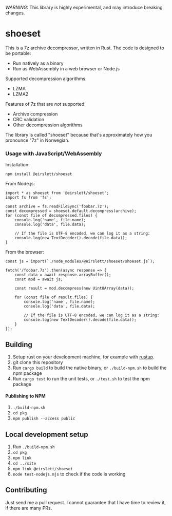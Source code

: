 *WARNING:* This library is highly experimental, and may introduce breaking changes.

# shoeset

This is a 7z archive decompressor, written in Rust.
The code is designed to be portable:

- Run natively as a binary
- Run as WebAssembly in a web browser or Node.js

Supported decompression algorithms:
- LZMA
- LZMA2

Features of 7z that are *not* supported:
- Archive compression
- CRC validation
- Other decompression algorithms

The library is called "shoeset" because that's approximately how you pronounce "7z" in Norwegian.

### Usage with JavaScript/WebAssembly

Installation:

``
npm install @eirslett/shoeset
``

From Node.js:

```
import * as shoeset from '@eirslett/shoeset';
import fs from 'fs';

const archive = fs.readFileSync('foobar.7z');
const decompressed = shoeset.default.decompress(archive);
for (const file of decompressed.files) {
    console.log('name', file.name);
    console.log('data', file.data);
    
    // If the file is UTF-8 encoded, we can log it as a string:
    console.log(new TextDecoder().decode(file.data));
}
```

From the browser:
```
const js = import(`./node_modules/@eirslett/shoeset/shoeset.js`);

fetch('/foobar.7z').then(async response => {
    const data = await response.arrayBuffer();
    const mod = await js;

    const result = mod.decompress(new Uint8Array(data));

    for (const file of result.files) {
        console.log('name', file.name);
        console.log('data', file.data);

        // If the file is UTF-8 encoded, we can log it as a string:
        console.log(new TextDecoder().decode(file.data));
    }
});
```

## Building

1) Setup rust on your development machine, for example with [rustup](https://rustup.rs/).
2) git clone this repository
3) Run `cargo build` to build the native binary, or `./build-npm.sh` to build the npm package
4) Run `cargo test` to run the unit tests, or `./test.sh` to test the npm package

#### Publishing to NPM

1) `./build-npm.sh`
2) `cd pkg`
3) `npm publish --access public`

## Local development setup

1) Run `./build-npm.sh`
2) `cd pkg`
3) `npm link`
4) `cd ../site`
5) `npm link @eirslett/shoeset`
6) `node test-nodejs.mjs` to check if the code is working

## Contributing

Just send me a pull request. I cannot guarantee that I have time to review it, if there are many PRs.
